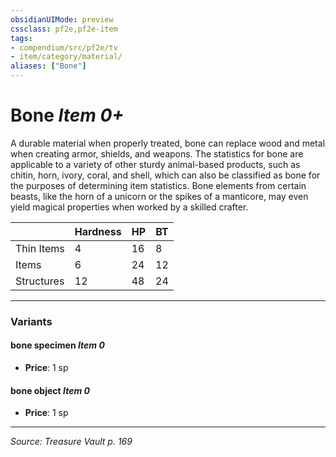 ```yaml
---
obsidianUIMode: preview
cssclass: pf2e,pf2e-item
tags:
- compendium/src/pf2e/tv
- item/category/material/
aliases: ["Bone"]
---
```

# Bone *Item 0+*  


A durable material when properly treated, bone can replace wood and metal when creating armor, shields, and weapons. The statistics for bone are applicable to a variety of other sturdy animal-based products, such as chitin, horn, ivory, coral, and shell, which can also be classified as bone for the purposes of determining item statistics. Bone elements from certain beasts, like the horn of a unicorn or the spikes of a manticore, may even yield magical properties when worked by a skilled crafter.

|  | Hardness | HP | BT |
|--|----------|----|----|
| Thin Items | 4 | 16 | 8 |
| Items | 6 | 24 | 12 |
| Structures | 12 | 48 | 24 |


---
### Variants

#### bone specimen *Item 0*

- **Price**: 1 sp

#### bone object *Item 0*

- **Price**: 1 sp

---
*Source: Treasure Vault p. 169*